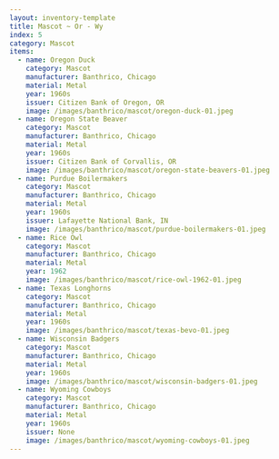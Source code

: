 ```yaml
---
layout: inventory-template
title: Mascot ~ Or - Wy
index: 5
category: Mascot
items:
  - name: Oregon Duck
    category: Mascot
    manufacturer: Banthrico, Chicago
    material: Metal
    year: 1960s
    issuer: Citizen Bank of Oregon, OR
    image: /images/banthrico/mascot/oregon-duck-01.jpeg
  - name: Oregon State Beaver
    category: Mascot
    manufacturer: Banthrico, Chicago
    material: Metal
    year: 1960s
    issuer: Citizen Bank of Corvallis, OR
    image: /images/banthrico/mascot/oregon-state-beavers-01.jpeg
  - name: Purdue Boilermakers
    category: Mascot
    manufacturer: Banthrico, Chicago
    material: Metal
    year: 1960s
    issuer: Lafayette National Bank, IN
    image: /images/banthrico/mascot/purdue-boilermakers-01.jpeg
  - name: Rice Owl
    category: Mascot
    manufacturer: Banthrico, Chicago
    material: Metal
    year: 1962
    image: /images/banthrico/mascot/rice-owl-1962-01.jpeg
  - name: Texas Longhorns
    category: Mascot
    manufacturer: Banthrico, Chicago
    material: Metal
    year: 1960s
    image: /images/banthrico/mascot/texas-bevo-01.jpeg
  - name: Wisconsin Badgers
    category: Mascot
    manufacturer: Banthrico, Chicago
    material: Metal
    year: 1960s
    image: /images/banthrico/mascot/wisconsin-badgers-01.jpeg
  - name: Wyoming Cowboys
    category: Mascot
    manufacturer: Banthrico, Chicago
    material: Metal
    year: 1960s
    issuer: None
    image: /images/banthrico/mascot/wyoming-cowboys-01.jpeg
---
```

